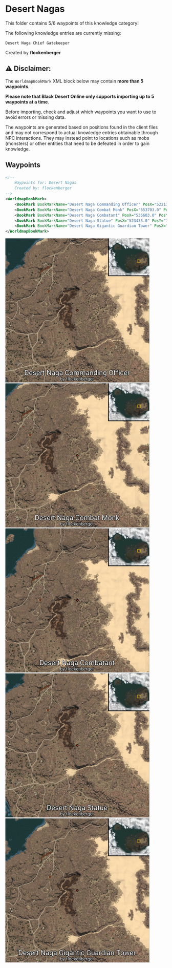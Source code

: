 # Desert Nagas

This folder contains 5/6 waypoints of this knowledge category!

The following knowledge entries are currently missing: 

```
Desert Naga Chief Gatekeeper
```


Created by **flockenberger**

## ⚠️ Disclaimer:
The `WorldmapBookMark` XML block below may contain **more than 5 waypoints**.

**Please note that Black Desert Online only supports importing up to 5 waypoints at a time**.

Before importing, check and adjust which waypoints you want to use to avoid errors or missing data.

The waypoints are generated based on positions found in the client files and may not correspond to actual knowledge entries obtainable through NPC interactions.
They may instead point to locations such as mobs (monsters) or other entities that need to be defeated in order to gain knowledge.

## Waypoints
```xml
<!--
    Waypoints for: Desert Nagas
    Created by: flockenberger
-->
<WorldmapBookMark>
    <BookMark BookMarkName="Desert Naga Commanding Officer" PosX="522116.0" PosY="13426.099609375" PosZ="100320.0" />
    <BookMark BookMarkName="Desert Naga Combat Monk" PosX="553703.0" PosY="13474.400390625" PosZ="97885.8671875" />
    <BookMark BookMarkName="Desert Naga Combatant" PosX="536603.0" PosY="10839.099609375" PosZ="132375.0" />
    <BookMark BookMarkName="Desert Naga Statue" PosX="523435.0" PosY="18671.900390625" PosZ="72748.8984375" />
    <BookMark BookMarkName="Desert Naga Gigantic Guardian Tower" PosX="519966.0" PosY="14172.7001953125" PosZ="110137.0" />
</WorldmapBookMark>
```

<img src="./Desert Nagas_Desert Naga Commanding Officer_Preview.webp" width="450"/> <img src="./Desert Nagas_Desert Naga Combat Monk_Preview.webp" width="450"/> <img src="./Desert Nagas_Desert Naga Combatant_Preview.webp" width="450"/> <img src="./Desert Nagas_Desert Naga Statue_Preview.webp" width="450"/> <img src="./Desert Nagas_Desert Naga Gigantic Guardian Tower_Preview.webp" width="450"/> 